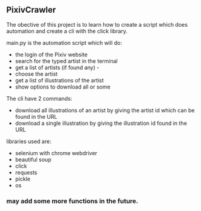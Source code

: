 ## PixivCrawler

The obective of this project is to learn how to create a script which does automation and create a cli with the click library.


main.py is the automation script which will do:

- the login of the Pixiv website
- search for the typed artist in the terminal
-  get a list of artists (if found any) -
-  choose the artist 
-  get a list of illustrations of the artist
-  show options to download all or some

The cli have 2 commands:
- download all illustrations of an artist by giving the artist id which can be found in the URL
- download a single illustration by giving the illustration id found in the URL


libraries used are:
- selenium with chrome webdriver
- beautiful soup
- click
- requests
- pickle
- os

### may add some more functions in the future.
